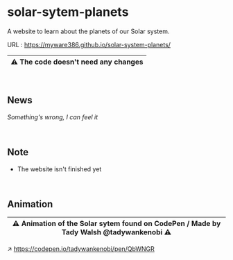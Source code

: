 # solar-sytem-planets

A website to learn about the planets of our Solar system.

URL : https://myware386.github.io/solar-system-planets/

| ⚠️ The code doesn't need any changes
|--------------------

<br>

News
----------------------
_Something's wrong, I can feel it_

<br>

Note
-------------------------

- The website isn't finished yet

<br>

Animation
----------------------------------------

| ⚠️ Animation of the Solar sytem found on CodePen / Made by Tady Walsh @tadywankenobi ⚠️
|---------------------

↗️ https://codepen.io/tadywankenobi/pen/QbWNGR
